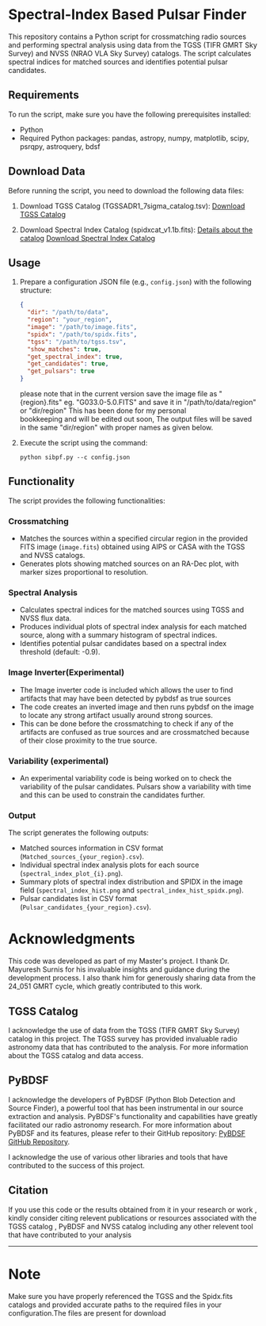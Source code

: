 # Spectral-Index Based Pulsar Finder 

This repository contains a Python script for crossmatching radio sources and performing spectral analysis using data from the TGSS (TIFR GMRT Sky Survey) and NVSS (NRAO VLA Sky Survey) catalogs. The script calculates spectral indices for matched sources and identifies potential pulsar candidates. 

## Requirements

To run the script, make sure you have the following prerequisites installed:

- Python 
- Required Python packages: pandas, astropy, numpy, matplotlib, scipy, psrqpy, astroquery, bdsf
  
## Download Data

Before running the script, you need to download the following data files:

1. Download TGSS Catalog (TGSSADR1_7sigma_catalog.tsv):
   [Download TGSS Catalog](http://tgssadr.strw.leidenuniv.nl/catalogs/TGSSADR1_7sigma_catalog.tsv)

2. Download Spectral Index Catalog (spidxcat_v1.1b.fits):
   [Details about the catalog](https://tgssadr.strw.leidenuniv.nl/doku.php?id=spidx)
   [Download Spectral Index Catalog](http://tgssadr.strw.leidenuniv.nl/spidx/spidxcat_v1.1b.fits)

## Usage

1. Prepare a configuration JSON file (e.g., `config.json`) with the following structure:

   ```json
   {
     "dir": "/path/to/data",
     "region": "your_region",
     "image": "/path/to/image.fits",
     "spidx": "/path/to/spidx.fits",
     "tgss": "/path/to/tgss.tsv",
     "show_matches": true,
     "get_spectral_index": true,
     "get_candidates": true,
     "get_pulsars": true
   }
   ```
    please note that in the current version save the image file as "{region}.fits" eg. "G033.0-5.0.FITS" and save it in "/path/to/data/region" or "dir/region" This has been done for my personal         
    bookkeeping  and will be edited out soon, The output files will be saved in the same "dir/region" with proper names as given below. 
  
3. Execute the script using the command:

   ```
   python sibpf.py --c config.json
   ```

## Functionality

The script provides the following functionalities:

### Crossmatching

- Matches the sources within a specified circular region in the provided FITS image (`image.fits`) obtained using AIPS or CASA with the TGSS and NVSS catalogs.
- Generates plots showing matched sources on an RA-Dec plot, with marker sizes proportional to resolution.

### Spectral Analysis

- Calculates spectral indices for the matched sources using TGSS and NVSS flux data.
- Produces individual plots of spectral index analysis for each matched source, along with a summary histogram of spectral indices.
- Identifies potential pulsar candidates based on a spectral index threshold (default: -0.9).

### Image Inverter(Experimental) 

- The Image inverter code is included which allows the user to find artifacts that may have been detected by pybdsf as true sources
- The code creates an inverted image and then runs pybdsf on the image to locate any strong artifact usually around strong sources.
- This can be done before the crossmatching to check if any of the artifacts are confused as true sources and are crossmatched because of their close proximity to the true source. 

### Variability (experimental)
- An experimental variability code is being worked on to check the variability of the pulsar candidates. Pulsars show a variability with time and this can be used to constrain the candidates further. 

### Output

The script generates the following outputs:

- Matched sources information in CSV format (`Matched_sources_{your_region}.csv`).
- Individual spectral index analysis plots for each source (`spectral_index_plot_{i}.png`).
- Summary plots of spectral index distribution and SPIDX in the image field (`spectral_index_hist.png` and `spectral_index_hist_spidx.png`).
- Pulsar candidates list in CSV format (`Pulsar_candidates_{your_region}.csv`).


# Acknowledgments
This code was developed as part of my Master's project. I thank Dr. Mayuresh Surnis for his invaluable insights and guidance during the development process. I also thank him for generously sharing data from the 24_051 GMRT cycle, which greatly contributed to this work. 

## TGSS Catalog

I acknowledge the use of data from the TGSS (TIFR GMRT Sky Survey) catalog in this project. The TGSS survey has provided invaluable radio astronomy data that has contributed to the analysis. For more information about the TGSS catalog and data access.

## PyBDSF

I acknowledge the developers of PyBDSF (Python Blob Detection and Source Finder), a powerful tool that has been instrumental in our source extraction and analysis. PyBDSF's functionality and capabilities have greatly facilitated our radio astronomy research. For more information about PyBDSF and its features, please refer to their GitHub repository: [PyBDSF GitHub Repository](https://github.com/lofar-astron/PyBDSF).

I acknowledge the use of various other libraries and tools that have contributed to the success of this project.

## Citation
If you use this code or the results obtained from it in your research or work , kindly consider citing relevent publications or resources associated with the TGSS catalog , PyBDSF and NVSS catalog including any other relevent tool that have contributed to your analysis

---

# Note 
Make sure you have properly referenced the TGSS  and the Spidx.fits catalogs and provided accurate paths to the required files in your configuration.The files are present for download
